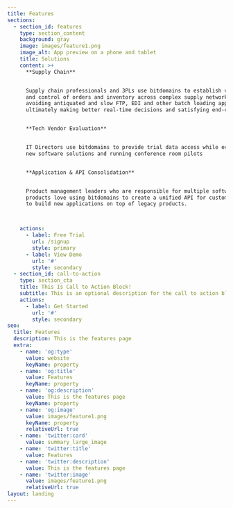 ```yaml
---
title: Features
sections:
  - section_id: features
    type: section_content
    background: gray
    image: images/feature1.png
    image_alt: App preview on a phone and tablet
    title: Solutions
    content: >+
      **Supply Chain**


      Supply chain professionals and 3PLs use bitdomains to establish visibility
      and control of orders and inventory across complex supply networks,
      avoiding antiquated and slow FTP, EDI and other batch loading approaches,
      ultimately making better real-time decisions and satisfying end-customers


      **Tech Vendor Evaluation**


      IT Directors use bitdomains to provide trial data access while evaluating
      new software solutions and running conference room pilots


      **Application & API Consolidation**


      Product management leaders who are responsible for multiple software
      products love using bitdomains to create a unified API for customers, or
      to build new applications on top of legacy products. 



    actions:
      - label: Free Trial
        url: /signup
        style: primary
      - label: View Demo
        url: '#'
        style: secondary
  - section_id: call-to-action
    type: section_cta
    title: This Is Call to Action Block!
    subtitle: This is an optional description for the call to action block.
    actions:
      - label: Get Started
        url: '#'
        style: secondary
seo:
  title: Features
  description: This is the features page
  extra:
    - name: 'og:type'
      value: website
      keyName: property
    - name: 'og:title'
      value: Features
      keyName: property
    - name: 'og:description'
      value: This is the features page
      keyName: property
    - name: 'og:image'
      value: images/feature1.png
      keyName: property
      relativeUrl: true
    - name: 'twitter:card'
      value: summary_large_image
    - name: 'twitter:title'
      value: Features
    - name: 'twitter:description'
      value: This is the features page
    - name: 'twitter:image'
      value: images/feature1.png
      relativeUrl: true
layout: landing
---
```

